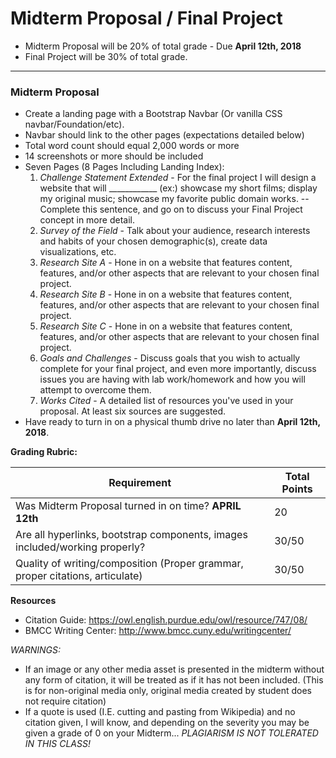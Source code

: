# Midterm Proposal / Final Project

* Midterm Proposal will be 20% of total grade - Due **April 12th, 2018**
* Final Project will be 30% of total grade.

---

### Midterm Proposal

* Create a landing page with a Bootstrap Navbar (Or vanilla CSS navbar/Foundation/etc).
* Navbar should link to the other pages (expectations detailed below)
* Total word count should equal 2,000 words or more
* 14 screenshots or more should be included
* Seven Pages (8 Pages Including Landing Index):
  1. *Challenge Statement Extended* -
  For the final project I will design a website that will ____________ (ex:)
  showcase my short films; display my original music; showcase my favorite
  public domain works. -- Complete this sentence, and go on to discuss your
  Final Project concept in more detail.
  2. *Survey of the Field* - Talk about your audience, research interests and
  habits of your chosen demographic(s), create data visualizations, etc.
  3. *Research Site A* - Hone in on a website that features content, features,
  and/or other aspects that are relevant to your chosen final project.
  4. *Research Site B* - Hone in on a website that features content, features,
  and/or other aspects that are relevant to your chosen final project.
  5. *Research Site C* - Hone in on a website that features content, features,
  and/or other aspects that are relevant to your chosen final project.
  6. *Goals and Challenges* - Discuss goals that you wish to actually complete
  for your final project, and even more importantly, discuss issues you are having
  with lab work/homework and how you will attempt to overcome them.
  7. *Works Cited* - A detailed list of resources you've used in your proposal.
  At least six sources are suggested.
* Have ready to turn in on a physical thumb drive no later than **April 12th, 2018**.

**Grading Rubric:**

| Requirement                                                                   | Total Points |
| ----------------------------------------------------------------------------- | ------------ |
| Was Midterm Proposal turned in on time? **APRIL 12th**                        | 20           |
| Are all hyperlinks, bootstrap components, images included/working properly?   | 30/50        |
| Quality of writing/composition (Proper grammar, proper citations, articulate) | 30/50        |


**Resources**

* Citation Guide: https://owl.english.purdue.edu/owl/resource/747/08/
* BMCC Writing Center: http://www.bmcc.cuny.edu/writingcenter/

*WARNINGS:*
* If an image or any other media asset is presented in the midterm without any form
of citation, it will be treated as if it has not been included. (This is for non-original media only, original media created by student does not require citation)
* If a quote is used (I.E. cutting and pasting from Wikipedia) and no citation given, I
will know, and depending on the severity you may be given a grade of 0 on your Midterm... *PLAGIARISM IS NOT TOLERATED IN THIS CLASS!*
